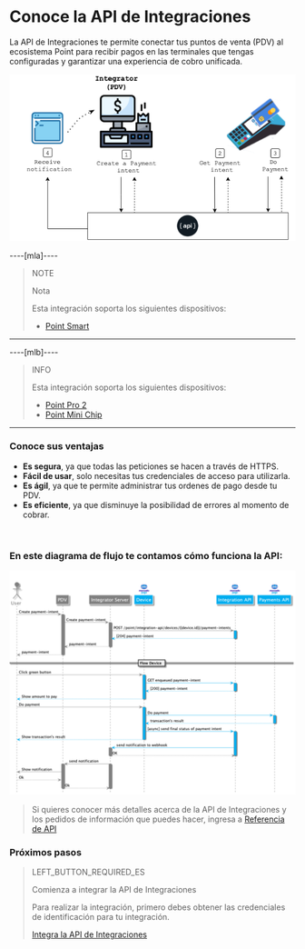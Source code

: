 # Conoce la API de Integraciones

La API de Integraciones te permite conectar tus puntos de venta (PDV) al ecosistema Point para recibir pagos en las terminales que tengas configuradas y garantizar una experiencia de cobro unificada.

![Diagrama 1](/images/mobile/pdv-flow.png)

----[mla]----
> NOTE
>
> Nota
>
> Esta integración soporta los siguientes dispositivos:
>
> - [Point Smart](https://www.mercadopago.com.ar/point-smart?ref=devsite)

------------

----[mlb]----
> INFO
>
> Esta integración soporta los siguientes dispositivos:
>
> - [Point Pro 2](https://www.mercadopago.com.br/point-pro-2?ref=devsite)
> - [Point Mini Chip](https://www.mercadopago.com.br/point-mini-chip?ref=devsite)
------------

### Conoce sus ventajas

* **Es segura**, ya que todas las peticiones se hacen a través de HTTPS.
* **Fácil de usar**, solo necesitas tus credenciales de acceso para utilizarla.
* **Es ágil**, ya que te permite administrar tus ordenes de pago desde tu PDV.
* **Es eficiente**, ya que disminuye la posibilidad de errores al momento de cobrar.

<br />

### En este diagrama de flujo te contamos cómo funciona la API:

![Mercado Pago Point Flow](/images/mobile/MercadoPagoFlowPoint.png)

> Si quieres conocer más detalles acerca de la API de Integraciones y los pedidos de información que puedes hacer, ingresa a [Referencia de API](https://www.mercadopago.com.ar/developers/es/reference)


### Próximos pasos

> LEFT_BUTTON_REQUIRED_ES
>
> Comienza a integrar la API de Integraciones
>
> Para realizar la integración, primero debes obtener las credenciales de identificación para tu integración.
>
> [Integra la API de Integraciones](https://www.mercadopago[FAKER][URL][DOMAIN]/developers/es/guides/in-person-payments/integration-api/integration)

